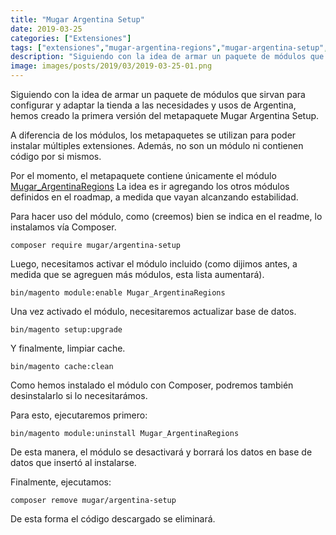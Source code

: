 ```yaml
---
title: "Mugar Argentina Setup"
date: 2019-03-25
categories: ["Extensiones"]
tags: ["extensiones","mugar-argentina-regions","mugar-argentina-setup","open source"]
description: "Siguiendo con la idea de armar un paquete de módulos que sirvan para configurar y adaptar la tienda a las necesidades y usos de Argentina, hemos creado la primera versión del metapaquete Mugar Argentina Setup."
image: images/posts/2019/03/2019-03-25-01.png
---
```


Siguiendo con la idea de armar un paquete de módulos que sirvan para configurar y adaptar la tienda a las necesidades y usos de Argentina, hemos creado la primera versión del metapaquete Mugar Argentina Setup.

A diferencia de los módulos, los metapaquetes se utilizan para poder instalar múltiples extensiones. Además, no son un módulo ni contienen código por si mismos.

Por el momento, el metapaquete contiene únicamente el módulo [Mugar_ArgentinaRegions](https://github.com/holamugar/module-argentina-regions) La idea es ir agregando los otros módulos definidos en el roadmap, a medida que vayan alcanzando estabilidad.

Para hacer uso del módulo, como (creemos) bien se indica en el readme, lo instalamos vía Composer.

```shell
composer require mugar/argentina-setup
```

Luego, necesitamos activar el módulo incluido (como dijimos antes, a medida que se agreguen más módulos, esta lista aumentará).

```shell
bin/magento module:enable Mugar_ArgentinaRegions
```

Una vez activado el módulo, necesitaremos actualizar base de datos.

```shell
bin/magento setup:upgrade
```

Y finalmente, limpiar cache.

```shell
bin/magento cache:clean
```

Como hemos instalado el módulo con Composer, podremos también desinstalarlo si lo necesitarámos.

Para esto, ejecutaremos primero:

```shell
bin/magento module:uninstall Mugar_ArgentinaRegions
```

De esta manera, el módulo se desactivará y borrará los datos en base de datos que insertó al instalarse.

Finalmente, ejecutamos:

```shell
composer remove mugar/argentina-setup
```

De esta forma el código descargado se eliminará.
